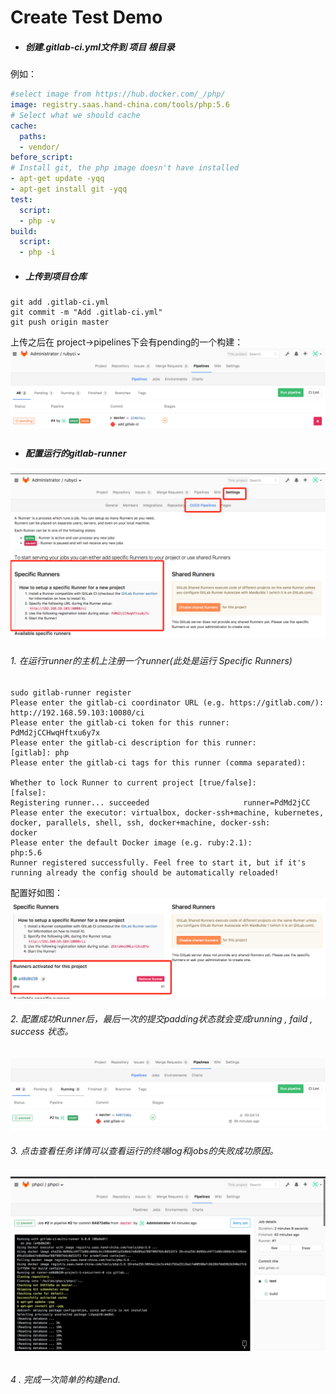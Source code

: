 # Create Test Demo

* ##### 创建.gitlab-ci.yml文件到 项目 根目录

例如：

```yml
#select image from https://hub.docker.com/_/php/
image: registry.saas.hand-china.com/tools/php:5.6
# Select what we should cache
cache:
  paths:
  - vendor/
before_script:
# Install git, the php image doesn't have installed
- apt-get update -yqq
- apt-get install git -yqq
test:
  script:
  - php -v
build:
  script:
  - php -i
```

* ##### 上传到项目仓库

```git
git add .gitlab-ci.yml
git commit -m "Add .gitlab-ci.yml"
git push origin master
```

上传之后在 project-&gt;pipelines下会有pending的一个构建：![](/assets/WX20170401-140516@2x.png)

* ##### 配置运行的gitlab-runner

##### ![](/assets/WX20170401-141854@2x.png)

######    1. 在运行runner的主机上注册一个runner\(此处是运行 Specific Runners\)

```
sudo gitlab-runner register
Please enter the gitlab-ci coordinator URL (e.g. https://gitlab.com/):
http://192.168.59.103:10080/ci
Please enter the gitlab-ci token for this runner:
PdMd2jCCHwqHftxu6y7x
Please enter the gitlab-ci description for this runner:
[gitlab]: php
Please enter the gitlab-ci tags for this runner (comma separated):

Whether to lock Runner to current project [true/false]:
[false]: 
Registering runner... succeeded                     runner=PdMd2jCC
Please enter the executor: virtualbox, docker-ssh+machine, kubernetes, docker, parallels, shell, ssh, docker+machine, docker-ssh:
docker
Please enter the default Docker image (e.g. ruby:2.1):
php:5.6
Runner registered successfully. Feel free to start it, but if it's running already the config should be automatically reloaded! 
```

配置好如图：![](/assets/WX20170401-142717@2x.png)

######    2. 配置成功Runner后，最后一次的提交padding状态就会变成running , faild , success 状态。

![](/assets/WX20170401-142928@2x.png)

######   3. 点击查看任务详情可以查看运行的终端log和jobs的失败成功原因。

###### ![](/assets/WX20170401-143343@2x.png)

######    4 . 完成一次简单的构建end.



